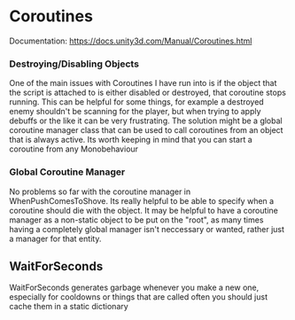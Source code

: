 # Coroutines
Documentation: https://docs.unity3d.com/Manual/Coroutines.html

### Destroying/Disabling Objects
One of the main issues with Coroutines I have run into is if the object that the script is attached to is either disabled or destroyed, that coroutine stops running. This can be helpful for some things, for example a destroyed enemy shouldn't be scanning for the player, but when trying to apply debuffs or the like it can be very frustrating. The solution might be a global coroutine manager class that can be used to call coroutines from an object that is always active. Its worth keeping in mind that you can start a coroutine from any Monobehaviour

### Global Coroutine Manager
No problems so far with the coroutine manager in WhenPushComesToShove. Its really helpful to be able to specify when a coroutine should die with the object. It may be helpful to have a coroutine manager as a non-static object to be put on the "root", as many times having a completely global manager isn't neccessary or wanted, rather just a manager for that entity.

## WaitForSeconds
WaitForSeconds generates garbage whenever you make a new one, especially for cooldowns or things that are called often you should just cache them in a static dictionary